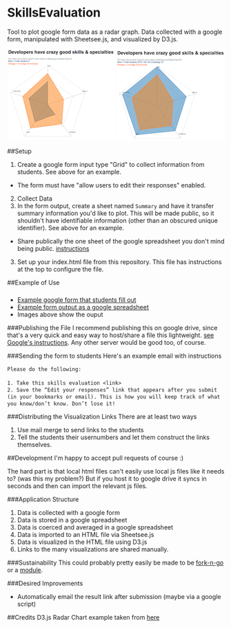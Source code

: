 SkillsEvaluation
================

Tool to plot google form data as a radar graph. Data collected with a google form, manipulated with Sheetsee.js, and visualized by D3.js.

![Example Visualization](/img/radar1.png "Example Visualization")
![Example Visualization](/img/radar3.png "Example Visualization")


##Setup

1. Create a google form input type "Grid" to collect information from students. See above for an example.
  - The form must have "allow users to edit their responses" enabled.
2. Collect Data
2. In the form output, create a sheet named `Summary` and have it
   transfer summary information you'd like to plot. This will be made
   public, so it shouldn't have identifiable information (other than an
   obscured unique identifier). See above for an example.
  - Share publically the one sheet of the google spreadsheet you don't mind being public. [instructions](https://github.com/jlord/sheetsee.js/blob/master/docs/basics.md#publishing-your-spreadsheet)
3. Set up your index.html file from this repository. This file has
   instructions at the top to configure the file.


##Example of Use
###
- [Example google form that students fill out](https://docs.google.com/a/yale.edu/forms/d/1Kgj2TaeOA-BO2vChj4YZ8xPcTAKuNfncil9Br8yKOtY/viewform)
- [Example form output as a google spreadsheet](https://docs.google.com/a/yale.edu/spreadsheet/ccc?key=0AopzqThqXEKfdC1SUUxKRjU0Y0dGcTJhMmQwdnFfTEE#gid=0)
- Images above show the ouput

###Publishing the File
I recommend publishing this on google drive, since that's a very quick
and easy way to host/share a file this lightweight. [see Google's 
instructions](https://support.google.com/drive/answer/2881970?hl=en). Any other server would be good too, of
course.

###Sending the form to students
Here's an example email with instructions

```
Please do the following:

1. Take this skills evaluation <link>
2. Save the “Edit your responses” link that appears after you submit (in your bookmarks or email). This is how you will keep track of what you know/don’t know. Don’t lose it!
```

###Distributing the Visualization Links
There are at least two ways

1. Use mail merge to send links to the students
2. Tell the students their usernumbers and let them construct the links
   themselves.

##Development
I'm happy to accept pull requests of course :)

The hard part is that local html files can't easily use local js files like it needs to? (was this my problem?)
But if you host it to google drive it syncs in seconds and then can import the relevant js files.

###Application Structure
1. Data is collected with a google form
1. Data is stored in a google spreadsheet
1. Data is coerced and averaged in a google spreadsheet
1. Data is imported to an HTML file via Sheetsee.js
1. Data is visualized in the HTML file using D3.js
1. Links to the many visualizations are shared manually.

###Sustainability
This could probably pretty easily be made to be [fork-n-go](https://github.com/jlord/sheetsee.js/blob/master/docs/fork-n-go.md) or a [module](https://github.com/jlord/sheetsee.js/blob/master/docs/custom-charts.md).

###Desired Improvements
* Automatically email the result link after submission (maybe via a google script)

##Credits
D3.js Radar Chart example taken from [here](http://bl.ocks.org/nbremer/raw/6506614/)


